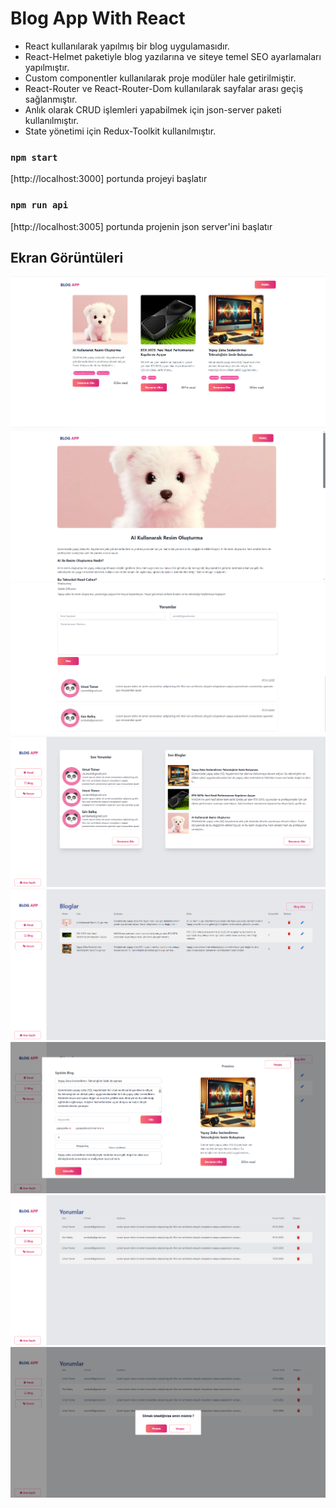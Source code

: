 # Blog App With React

- React kullanılarak yapılmış bir blog uygulamasıdır. 
- React-Helmet paketiyle blog yazılarına ve siteye temel SEO ayarlamaları yapılmıştır.
- Custom componentler kullanılarak proje modüler hale getirilmiştir.
- React-Router ve React-Router-Dom kullanılarak sayfalar arası geçiş sağlanmıştır.
- Anlık  olarak CRUD işlemleri yapabilmek için json-server paketi kullanılmıştır.
- State yönetimi için Redux-Toolkit kullanılmıştır.


### `npm start`
[http://localhost:3000] portunda projeyi başlatır

### `npm run api`
[http://localhost:3005] portunda projenin json server'ini başlatır

## Ekran Görüntüleri

![](1.png)
![](2.png)
![](3.png)
![](4.png)
![](5.png)
![](6.png)
![](7.png)
![](8.png)

